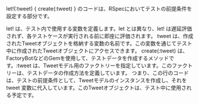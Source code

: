 let!(:tweet) { create(:tweet) } のコードは、RSpecにおいてテストの前提条件を設定する部分です。

let! は、テスト内で使用する変数を定義します。let とは異なり、let! は遅延評価されず、各テストケースが実行される前に即座に評価されます。
tweet は、作成されたTweetオブジェクトを格納する変数の名前です。この変数を通じてテスト中に作成されたTweetオブジェクトにアクセスできます。
create(:tweet) は、FactoryBotなどのGemを使用して、テストデータを作成するメソッドです。:tweet は、Tweetモデル用のファクトリーを指定しています。このファクトリーは、テストデータの作成方法を定義しています。
つまり、この行のコードは、テストの前提条件として、Tweetモデルのインスタンスを作成し、それを tweet 変数に代入しています。このTweetオブジェクトは、テスト中に使用される予定です。
